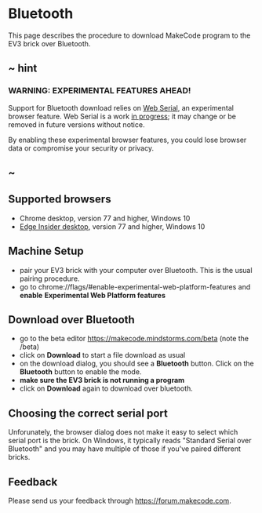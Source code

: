 # Bluetooth

This page describes the procedure to download MakeCode program to the EV3 brick 
over Bluetooth.

## ~ hint

### WARNING: EXPERIMENTAL FEATURES AHEAD! 

Support for Bluetooth download relies on [Web Serial](https://wicg.github.io/serial/),
an experimental browser feature. Web Serial is a work [in progress](https://www.chromestatus.com/feature/6577673212002304); 
it may change or be removed in future versions without notice.

By enabling these experimental browser features, you could lose browser data or compromise your security 
or privacy.

## ~

## Supported browsers

* Chrome desktop, version 77 and higher, Windows 10
* [Edge Insider desktop](https://www.microsoftedgeinsider.com), version 77 and higher, Windows 10

## Machine Setup

* pair your EV3 brick with your computer over Bluetooth. This is the usual pairing procedure.
* go to chrome://flags/#enable-experimental-web-platform-features and **enable** 
**Experimental Web Platform features**

## Download over Bluetooth

* go to the beta editor https://makecode.mindstorms.com/beta (note the /beta)
* click on **Download** to start a file download as usual
* on the download dialog, you should see a **Bluetooth** button. Click on the
**Bluetooth** button to enable the mode.
* **make sure the EV3 brick is not running a program**
* click on **Download** again to download over bluetooth.

## Choosing the correct serial port

Unforunately, the browser dialog does not make it easy to select which serial port is the brick.
On Windows, it typically reads "Standard Serial over Bluetooth" and you may 
have multiple of those if you've paired different bricks.

## Feedback

Please send us your feedback through https://forum.makecode.com.